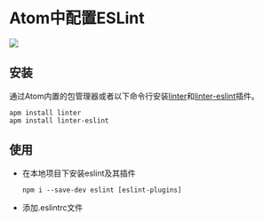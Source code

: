 # Atom中配置ESLint

![](https://i.github-camo.com/70b6e697c9d793642414b4ea6d08dbb9678877b3/687474703a2f2f672e7265636f726469742e636f2f313352666d6972507a322e676966)

## 安装
通过Atom内置的包管理器或者以下命令行安装[linter](https://atom.io/packages/linter)和[linter-eslint](https://atom.io/packages/linter-eslint)插件。

```
apm install linter
apm install linter-eslint
```

## 使用
* 在本地项目下安装eslint及其插件

    ```
    npm i --save-dev eslint [eslint-plugins]
    ```
* 添加.eslintrc文件
